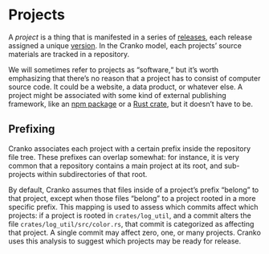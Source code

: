 # Projects

A *project* is a thing that is manifested in a series of
[releases](./releases.md), each release assigned a unique
[version](./versions.md). In the Cranko model, each projects’ source materials
are tracked in a repository.

We will sometimes refer to projects as “software,“ but it’s worth emphasizing
that there’s no reason that a project has to consist of computer source code. It
could be a website, a data product, or whatever else. A project might be
associated with some kind of external publishing framework, like an [npm
package] or a [Rust crate], but it doesn’t have to be.

[npm package]: https://docs.npmjs.com/about-packages-and-modules
[Rust crate]: https://doc.rust-lang.org/book/ch07-01-packages-and-crates.html


## Prefixing

Cranko associates each project with a certain prefix inside the repository file
tree. These prefixes can overlap somewhat: for instance, it is very common that
a repository contains a main project at its root, and sub-projects within
subdirectories of that root.

By default, Cranko assumes that files inside of a project’s prefix “belong” to
that project, except when those files “belong” to a project rooted in a more
specific prefix. This mapping is used to assess which commits affect which
projects: if a project is rooted in `crates/log_util`, and a commit alters the
file `crates/log_util/src/color.rs`, that commit is categorized as affecting
that project. A single commit may affect zero, one, or many projects. Cranko
uses this analysis to suggest which projects may be ready for release.
